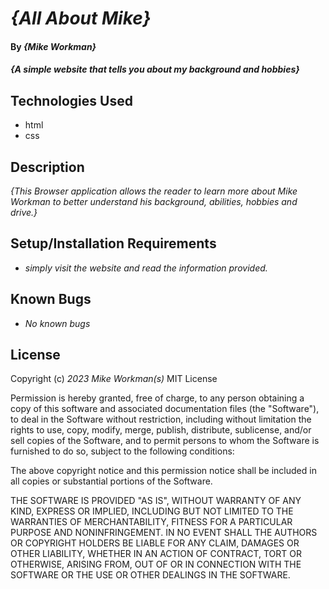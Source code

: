 # _{All About Mike}_

#### By _**{Mike Workman}**_

#### _{A simple website that tells you about my background and hobbies}_

## Technologies Used

* html
* css

## Description

_{This Browser application allows the reader to learn more about Mike Workman
to better understand his background, abilities, hobbies and drive.}_

## Setup/Installation Requirements

* _simply visit the website and read the information provided._


## Known Bugs

* _No known bugs_

## License


Copyright (c) _2023_ _Mike Workman(s)_
MIT License

Permission is hereby granted, free of charge, to any person obtaining a copy
of this software and associated documentation files (the "Software"), to deal
in the Software without restriction, including without limitation the rights
to use, copy, modify, merge, publish, distribute, sublicense, and/or sell
copies of the Software, and to permit persons to whom the Software is
furnished to do so, subject to the following conditions:

The above copyright notice and this permission notice shall be included in all
copies or substantial portions of the Software.

THE SOFTWARE IS PROVIDED "AS IS", WITHOUT WARRANTY OF ANY KIND, EXPRESS OR
IMPLIED, INCLUDING BUT NOT LIMITED TO THE WARRANTIES OF MERCHANTABILITY,
FITNESS FOR A PARTICULAR PURPOSE AND NONINFRINGEMENT. IN NO EVENT SHALL THE
AUTHORS OR COPYRIGHT HOLDERS BE LIABLE FOR ANY CLAIM, DAMAGES OR OTHER
LIABILITY, WHETHER IN AN ACTION OF CONTRACT, TORT OR OTHERWISE, ARISING FROM,
OUT OF OR IN CONNECTION WITH THE SOFTWARE OR THE USE OR OTHER DEALINGS IN THE
SOFTWARE.
